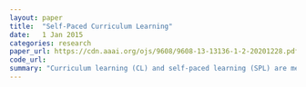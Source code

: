```yaml
---
layout: paper
title:  "Self-Paced Curriculum Learning"
date:   1 Jan 2015
categories: research
paper_url: https://cdn.aaai.org/ojs/9608/9608-13-13136-1-2-20201228.pdf
code_url: 
summary: "Curriculum learning (CL) and self-paced learning (SPL) are methods inspired by the incremental complexity of human and animal learning, with CL using a fixed curriculum based on prior knowledge and SPL adjusting dynamically to the learner's pace but struggling with prior knowledge and overfitting. This paper introduces a unified framework called self-paced curriculum learning (SPCL), blending both methods' strengths by considering prior knowledge and ongoing learning progress through a concise optimization problem. SPCL mimics a collaborative instructor-student learning mode, showing empirical advantages in two tasks."
---
```


